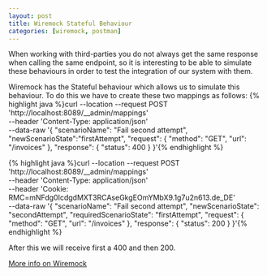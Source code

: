 ```yaml
---
layout: post
title: Wiremock Stateful Behaviour
categories: [wiremock, postman]
---
```


When working with third-parties you do not always get the same response when calling the same endpoint, so it is interesting to be able to simulate these behaviours in order to test the integration of our system with them.

Wiremock has the Stateful behaviour which allows us to simulate this behaviour. To do this we have to create these two mappings as follows:
{% highlight java %}curl --location --request POST 'http://localhost:8089/__admin/mappings' \
--header 'Content-Type: application/json' \
--data-raw '{
  "scenarioName": "Fail second attempt",
  "newScenarioState":"firstAttempt",
  "request": {
    "method": "GET",
    "url": "/invoices"
  },
  "response": {
    "status": 400
  }
}'{% endhighlight %}

{% highlight java %}curl --location --request POST 'http://localhost:8089/__admin/mappings' \
--header 'Content-Type: application/json' \
--header 'Cookie: RMC=mNFdg0IcdgdMXT3RCAseGkgEOmYMbX9.1g7u2n613.de_DE' \
--data-raw '{
  "scenarioName": "Fail second attempt",
  "newScenarioState": "secondAttempt",
  "requiredScenarioState": "firstAttempt",
  "request": {
    "method": "GET",
    "url": "/invoices"
  },
  "response": {
    "status": 200
  }
}'{% endhighlight %}

After this we will receive first a 400 and then 200.

[More info on Wiremock](https://wiremock.org/docs/stateful-behaviour/)

